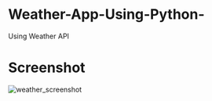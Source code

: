 # Weather-App-Using-Python-
Using Weather API

# Screenshot 

![weather_screenshot](https://user-images.githubusercontent.com/83263666/121361914-50343780-c953-11eb-975a-25bb7c6b9073.png)
